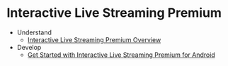 # Interactive Live Streaming Premium

-   Understand
    -   [Interactive Live Streaming Premium Overview](product-overview-live.md#product-name-overview)
-   Develop
    -   [Get Started with Interactive Live Streaming Premium for Android](get-started.md#get-started-with-product-name-for-platform)

